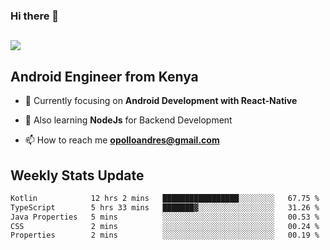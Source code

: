### Hi there 👋
<h2 align="left"><img src="https://readme-typing-svg.herokuapp.com?color=000000&lines=I'm+Andrew+Opollo😊;Welcome+to+my+Github😜"> </h2>

## Android Engineer from Kenya


- 🌱 Currently focusing on **Android Development with React-Native**

- 🔭 Also learning **NodeJs** for Backend Development

- 📫 How to reach me **opolloandres@gmail.com**


## Weekly Stats Update
<!--START_SECTION:waka-->

```txt
Kotlin            12 hrs 2 mins   █████████████████░░░░░░░░   67.75 %
TypeScript        5 hrs 33 mins   ███████▓░░░░░░░░░░░░░░░░░   31.26 %
Java Properties   5 mins          ░░░░░░░░░░░░░░░░░░░░░░░░░   00.53 %
CSS               2 mins          ░░░░░░░░░░░░░░░░░░░░░░░░░   00.24 %
Properties        2 mins          ░░░░░░░░░░░░░░░░░░░░░░░░░   00.19 %
```

<!--END_SECTION:waka-->



